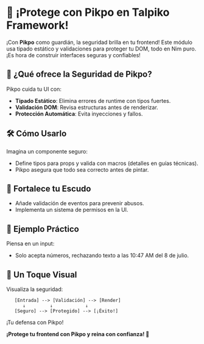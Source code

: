 # 🧯 ¡Protege con Pikpo en Talpiko Framework!

¡Con **Pikpo** como guardián, la seguridad brilla en tu frontend! Este módulo usa tipado estático y validaciones para proteger tu DOM, todo en Nim puro. ¡Es hora de construir interfaces seguras y confiables!

## 🚀 ¿Qué ofrece la Seguridad de Pikpo?
Pikpo cuida tu UI con:
- **Tipado Estático**: Elimina errores de runtime con tipos fuertes.
- **Validación DOM**: Revisa estructuras antes de renderizar.
- **Protección Automática**: Evita inyecciones y fallos.

## 🛠️ Cómo Usarlo
Imagina un componente seguro:
- Define tipos para props y valida con macros (detalles en guías técnicas).
- Pikpo asegura que todo sea correcto antes de pintar.

## 🌱 Fortalece tu Escudo
- Añade validación de eventos para prevenir abusos.
- Implementa un sistema de permisos en la UI.

## 🎉 Ejemplo Práctico
Piensa en un input:
- Solo acepta números, rechazando texto a las 10:47 AM del 8 de julio.

## 🎨 Un Toque Visual
Visualiza la seguridad:
```
   [Entrada] --> [Validación] --> [Render]
      ↓         ↓            ↓
   [Seguro] --> [Protegido] --> [¡Éxito!]
```
¡Tu defensa con Pikpo!

**¡Protege tu frontend con Pikpo y reina con confianza! 🎨**
